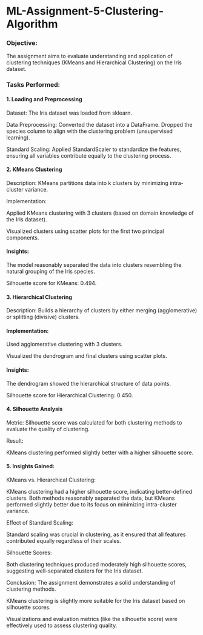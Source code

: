 # ML-Assignment-5-Clustering-Algorithm

### Objective:
The assignment aims to evaluate understanding and application of clustering techniques (KMeans and Hierarchical Clustering) on the Iris dataset.

### Tasks Performed:
#### 1. Loading and Preprocessing

Dataset: The Iris dataset was loaded from sklearn.

Data Preprocessing: Converted the dataset into a DataFrame. Dropped the species column to align with the clustering problem (unsupervised learning).

Standard Scaling: Applied StandardScaler to standardize the features, ensuring all variables contribute equally to the clustering process.

#### 2. KMeans Clustering
Description: KMeans partitions data into k clusters by minimizing intra-cluster variance.

Implementation:

Applied KMeans clustering with 3 clusters (based on domain knowledge of the Iris dataset).

Visualized clusters using scatter plots for the first two principal components.

#### Insights:

The model reasonably separated the data into clusters resembling the natural grouping of the Iris species.

Silhouette score for KMeans: 0.494.

#### 3. Hierarchical Clustering
Description: Builds a hierarchy of clusters by either merging (agglomerative) or splitting (divisive) clusters.

#### Implementation:

Used agglomerative clustering with 3 clusters.

Visualized the dendrogram and final clusters using scatter plots.

#### Insights:

The dendrogram showed the hierarchical structure of data points.

Silhouette score for Hierarchical Clustering: 0.450.

#### 4. Silhouette Analysis
Metric: Silhouette score was calculated for both clustering methods to evaluate the quality of clustering.

Result:

KMeans clustering performed slightly better with a higher silhouette score.

#### 5. Insights Gained:
KMeans vs. Hierarchical Clustering:

KMeans clustering had a higher silhouette score, indicating better-defined clusters. Both methods reasonably separated the data, but KMeans performed slightly better due to its focus on minimizing intra-cluster variance.

Effect of Standard Scaling:

Standard scaling was crucial in clustering, as it ensured that all features contributed equally regardless of their scales.

Silhouette Scores:

Both clustering techniques produced moderately high silhouette scores, suggesting well-separated clusters for the Iris dataset.

Conclusion:
The assignment demonstrates a solid understanding of clustering methods.

KMeans clustering is slightly more suitable for the Iris dataset based on silhouette scores.

Visualizations and evaluation metrics (like the silhouette score) were effectively used to assess clustering quality.
